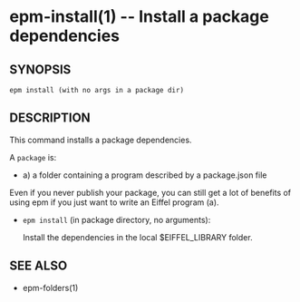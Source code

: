 epm-install(1) -- Install a package dependencies
================================================

## SYNOPSIS

    epm install (with no args in a package dir)

## DESCRIPTION

This command installs a package dependencies.

A `package` is:

* a) a folder containing a program described by a package.json file

Even if you never publish your package, you can still get a lot of
benefits of using epm if you just want to write an Eiffel program (a).


* `epm install` (in package directory, no arguments):

  Install the dependencies in the local $EIFFEL_LIBRARY folder.

## SEE ALSO

* epm-folders(1)
